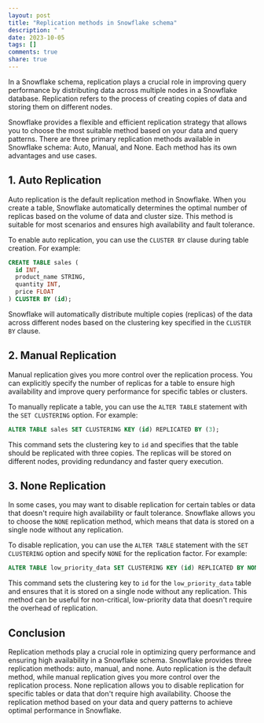 ```yaml
---
layout: post
title: "Replication methods in Snowflake schema"
description: " "
date: 2023-10-05
tags: []
comments: true
share: true
---
```


In a Snowflake schema, replication plays a crucial role in improving query performance by distributing data across multiple nodes in a Snowflake database. Replication refers to the process of creating copies of data and storing them on different nodes.

Snowflake provides a flexible and efficient replication strategy that allows you to choose the most suitable method based on your data and query patterns. There are three primary replication methods available in Snowflake schema: Auto, Manual, and None. Each method has its own advantages and use cases.

## 1. Auto Replication

Auto replication is the default replication method in Snowflake. When you create a table, Snowflake automatically determines the optimal number of replicas based on the volume of data and cluster size. This method is suitable for most scenarios and ensures high availability and fault tolerance.

To enable auto replication, you can use the `CLUSTER BY` clause during table creation. For example:

```sql
CREATE TABLE sales (
  id INT,
  product_name STRING,
  quantity INT,
  price FLOAT
) CLUSTER BY (id);
```

Snowflake will automatically distribute multiple copies (replicas) of the data across different nodes based on the clustering key specified in the `CLUSTER BY` clause.

## 2. Manual Replication

Manual replication gives you more control over the replication process. You can explicitly specify the number of replicas for a table to ensure high availability and improve query performance for specific tables or clusters.

To manually replicate a table, you can use the `ALTER TABLE` statement with the `SET CLUSTERING` option. For example:

```sql
ALTER TABLE sales SET CLUSTERING KEY (id) REPLICATED BY (3);
```

This command sets the clustering key to `id` and specifies that the table should be replicated with three copies. The replicas will be stored on different nodes, providing redundancy and faster query execution.

## 3. None Replication

In some cases, you may want to disable replication for certain tables or data that doesn't require high availability or fault tolerance. Snowflake allows you to choose the `NONE` replication method, which means that data is stored on a single node without any replication.

To disable replication, you can use the `ALTER TABLE` statement with the `SET CLUSTERING` option and specify `NONE` for the replication factor. For example:

```sql
ALTER TABLE low_priority_data SET CLUSTERING KEY (id) REPLICATED BY NONE;
```

This command sets the clustering key to `id` for the `low_priority_data` table and ensures that it is stored on a single node without any replication. This method can be useful for non-critical, low-priority data that doesn't require the overhead of replication.

## Conclusion

Replication methods play a crucial role in optimizing query performance and ensuring high availability in a Snowflake schema. Snowflake provides three replication methods: auto, manual, and none. Auto replication is the default method, while manual replication gives you more control over the replication process. None replication allows you to disable replication for specific tables or data that don't require high availability. Choose the replication method based on your data and query patterns to achieve optimal performance in Snowflake.